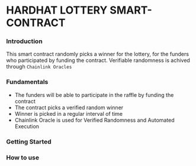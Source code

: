 # HARDHAT LOTTERY SMART-CONTRACT

### Introduction
This smart contract randomly picks a winner for the lottery, for the funders who participated by funding the contract. Verifiable randomness is achived through `Chainlink Oracles`

### Fundamentals
* The funders will be able to participate in the raffle by funding the contract
* The contract picks a verified random winner
* Winner is picked in a regular interval of time
* Chainlink Oracle is used for Verified Randomness and Automated Execution

### Getting Started

### How to use
